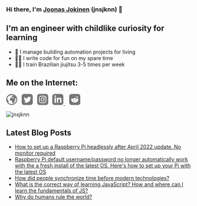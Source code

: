 ### Hi there, I'm [Joonas Jokinen](https://joonasjokinen.fi) (jnsjknn) 👋

## I'm an engineer with childlike curiosity for learning
- 💼 I manage building automation projects for living
- 👨‍💻 I write code for fun on my spare time
- 🤼‍♂️ I train Brazilian jiujitsu 3-5 times per week

## Me on the Internet:

[<img src="./icons/globe.svg" alt="joonasjokinen.fi"  width="30"/>](https://joonasjokinen.fi)&nbsp;&nbsp;
[<img src="./icons/twitter.svg" alt="jnsjknn"  width="30"/>](https://twitter.com/jnsjknn)&nbsp;&nbsp;
[<img src="./icons/instagram.svg" alt="jnsjknn.dev" width="30"/>](https://www.instagram.com/jnsjknn.dev)&nbsp;&nbsp;
[<img src="./icons/linkedin.svg" alt="joonasjokinen" width="30"/> ](https://www.linkedin.com/in/joonasjokinen/)&nbsp;&nbsp;
[<img src="./icons/reddit.svg" alt="jnsjknn" width="30"/>](https://reddit.com/u/jnsjknn)

![jnsjknn](https://github-readme-stats.vercel.app/api/top-langs?username=jnsjknn&show_icons=true&locale=en&layout=compact&theme=dracula)



## Latest Blog Posts
<!-- BLOG-POST-LIST:START -->
- [How to set up a Raspberry Pi headlessly after April 2022 update. No monitor required](https://joonasjokinen.fi/blog/how-setup-raspberry-pi-without-monitor-april-2022-update)
- [Raspberry Pi default username/password no longer automatically work with the a fresh install of the latest OS. Here&#39;s how to set up your Pi with the latest OS](https://joonasjokinen.fi/blog/raspberry-pi-default-username-password-no-longer-work)
- [How did people synchronize time before modern technologies?](https://joonasjokinen.fi/blog/how-did-people-synchronize-time-in-past)
- [What is the correct way of learning JavaScript? How and where can I learn the fundamentals of JS?](https://joonasjokinen.fi/blog/correct-way-learning-javascript-how-and-where)
- [Why do humans rule the world?](https://joonasjokinen.fi/blog/why-humans-rule-the-world)
<!-- BLOG-POST-LIST:END -->



